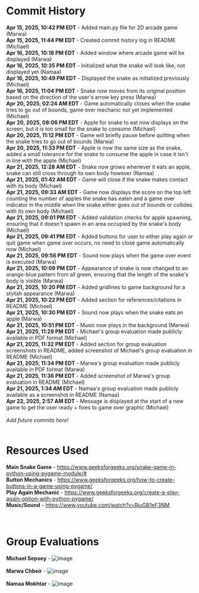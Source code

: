 # Commit History
**Apr 15, 2025, 10:42 PM EDT** - Added main.py file for 2D arcade game (Marwa)<br />
**Apr 15, 2025, 11:44 PM EDT** - Created commit history log in README (Michael)<br />
**Apr 16, 2025, 10:18 PM EDT** - Added window where arcade game will be displayed (Marwa)<br />
**Apr 16, 2025, 10:35 PM EDT** - Initialized what the snake will look like, not displayed yet (Namaa)<br />
**Apr 16, 2025, 10:49 PM EDT** - Displayed the snake as initialized previously (Michael)<br />
**Apr 16, 2025, 11:04 PM EDT** - Snake now moves from its original position based on the direction of the user's arrow key press (Marwa)<br />
**Apr 20, 2025, 02:24 AM EDT** - Game automatically closes when the snake tries to go out of bounds, game over mechanic not yet implemented (Michael)<br />
**Apr 20, 2025, 08:06 PM EDT** - Apple for snake to eat now displays on the screen, but it is too small for the snake to consume (Michael)<br />
**Apr 20, 2025, 11:12 PM EDT** - Game will briefly pause before quitting when the snake tries to go out of bounds (Marwa)<br />
**Apr 20, 2025, 11:33 PM EDT** - Apple is now the same size as the snake, added a small tolerance for the snake to consume the apple in case it isn't in line with the apple (Michael)<br />
**Apr 21, 2025, 12:28 AM EDT** - Snake now grows whenever it eats an apple, snake can still cross through its own body however (Namaa)<br />
**Apr 21, 2025, 01:42 AM EDT** - Game will close if the snake makes contact with its body (Michael)<br />
**Apr 21, 2025, 09:33 AM EDT** - Game now displays the score on the top left counting the number of apples the snake has eaten and a game over indicator in the middle when the snake either goes out of bounds or collides with its own body (Michael)<br />
**Apr 21, 2025, 09:01 PM EDT** - Added validation checks for apple spawning, ensuring that it doesn't spawn in an area occupied by the snake's body (Michael)<br />
**Apr 21, 2025, 09:41 PM EDT** - Added buttons for user to either play again or quit game when game over occurs, no need to close game automatically now (Michael)<br />
**Apr 21, 2025, 09:56 PM EDT** - Sound now plays when the game over event is executed (Marwa)<br />
**Apr 21, 2025, 10:09 PM EDT** - Appearance of snake is now changed to an orange-blue pattern from all green, ensuring that the length of the snake's body is visible (Marwa)<br />
**Apr 21, 2025, 10:20 PM EDT** - Added gridlines to game background for a stylish appearance (Marwa)<br />
**Apr 21, 2025, 10:22 PM EDT** - Added section for references/citations in README (Michael)<br />
**Apr 21, 2025, 10:30 PM EDT** - Sound now plays when the snake eats an apple (Marwa)<br />
**Apr 21, 2025, 10:51 PM EDT** - Music now plays in the background (Marwa)<br />
**Apr 21, 2025, 11:29 PM EDT** - Michael's group evaluation made publicly available in PDF format (Michael)<br />
**Apr 21, 2025, 11:32 PM EDT** - Added section for group evaluation screenshots in README, added screenshot of Michael's group evaluation in README (Michael)<br />
**Apr 21, 2025, 11:34 PM EDT** - Marwa's group evaluation made publicly available in PDF format (Marwa)<br />
**Apr 21, 2025, 11:36 PM EDT** - Added screenshot of Marwa's group evaluation in README (Michael)<br />
**Apr 21, 2025, 1:34 AM EDT** - Namaa's group evaluation made publicly available as a screenshot in README (Namaa)<br />
**Apr 22, 2025, 2:57 AM EDT** - Message is displayed at the start of a new game to get the user ready + fixes to game over graphic (Michael)<br />
<br />
*Add future commits here!*
<br /><br />

# Resources Used
**Main Snake Game** - https://www.geeksforgeeks.org/snake-game-in-python-using-pygame-module/#<br />
**Button Mechanics** - https://www.geeksforgeeks.org/how-to-create-buttons-in-a-game-using-pygame/<br />
**Play Again Mechanic** - https://www.geeksforgeeks.org/create-a-play-again-option-with-python-pygame/<br />
**Music/Sound** - https://www.youtube.com/watch?v=RjuGB1eF3NM <br />
<br /><br />

# Group Evaluations
**Michael Sepsey** - ![image](https://github.com/user-attachments/assets/8686f225-04f4-48ee-b7b5-3a4f51725a80)<br /><br />
**Marwa Chbeir** - ![image](https://github.com/user-attachments/assets/40b51946-e5dd-4e48-864d-36bdbc8e0e74)<br /><br />
**Namaa Mokhtar** - ![image](https://github.com/user-attachments/assets/3ce9e4eb-76c6-4afc-a984-0fb911788624)<br /><br />

